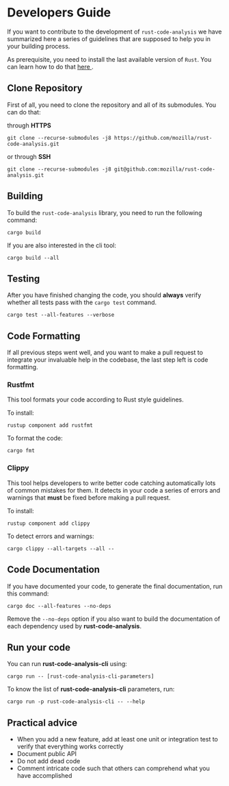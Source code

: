 # Developers Guide

If you want to contribute to the development of `rust-code-analysis` we have
summarized here a series of guidelines that are supposed to help you in your
building process.

As prerequisite, you need to install the last available version of `Rust`.
You can learn how to do that
<a href="https://www.rust-lang.org/tools/install" target="_blank">
    here
</a>.

## Clone Repository

First of all, you need to clone the repository and all of its submodules.
You can do that:

through **HTTPS**

```
git clone --recurse-submodules -j8 https://github.com/mozilla/rust-code-analysis.git
```

or through **SSH**

```
git clone --recurse-submodules -j8 git@github.com:mozilla/rust-code-analysis.git
```

## Building

To build the `rust-code-analysis` library, you need to run the following
command:

```console
cargo build
```

If you are also interested in the cli tool:

```console
cargo build --all
```

## Testing

After you have finished changing the code, you should **always** verify whether
all tests pass with the `cargo test` command.

```console
cargo test --all-features --verbose
```

## Code Formatting

If all previous steps went well, and you want to make a pull request
to integrate your invaluable help in the codebase, the last step left is
code formatting.

### Rustfmt

This tool formats your code according to Rust style guidelines.

To install:

```console
rustup component add rustfmt
```

To format the code:

```console
cargo fmt
```

### Clippy

This tool helps developers to write better code catching automatically lots of
common mistakes for them. It detects in your code a series of errors and
warnings that **must** be fixed before making a pull request.

To install:

```console
rustup component add clippy
```

To detect errors and warnings:

```console
cargo clippy --all-targets --all --
```

## Code Documentation

If you have documented your code, to generate the final documentation,
run this command:

```console
cargo doc --all-features --no-deps
```

Remove the `--no-deps` option if you also want to build the documentation of
each dependency used by **rust-code-analysis**.

## Run your code

You can run **rust-code-analysis-cli** using:

```console
cargo run -- [rust-code-analysis-cli-parameters]
```

To know the list of **rust-code-analysis-cli** parameters, run:

```console
cargo run -p rust-code-analysis-cli -- --help
```

## Practical advice

- When you add a new feature, add at least one unit or integration test to
  verify that everything works correctly
- Document public API
- Do not add dead code
- Comment intricate code such that others can comprehend what you have
  accomplished
